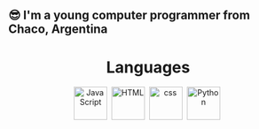 
## 😎 I'm a young computer programmer from Chaco, Argentina

</div>
<h1 align="center">Languages</h1>
<div align="center">
        <img src="https://raw.githubusercontent.com/rahulbanerjee26/githubProfileReadmeGenerator/main/icons/javascript.svg"
             title="JS" alt="JavaScript"
             width="60" height="60"/></a>&nbsp;
        <img src="https://raw.githubusercontent.com/rahulbanerjee26/githubProfileReadmeGenerator/main/icons/html.svg"
             title="html" alt="HTML"
             width="60" height="60"/></a>&nbsp;       
        <img src="https://raw.githubusercontent.com/rahulbanerjee26/githubProfileReadmeGenerator/main/icons/css.svg"
             title="css" alt="css"
             width="60" height="60"/></a>&nbsp;
        <img src="https://raw.githubusercontent.com/rahulbanerjee26/githubProfileReadmeGenerator/main/icons/python.svg"
             title="Python" alt="Python"
             width="60" height="60"/></a>&nbsp;
</div>

</div>
